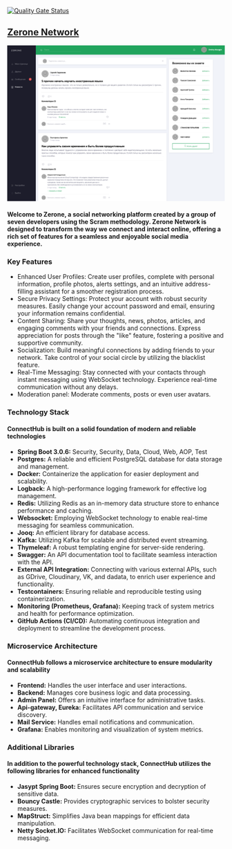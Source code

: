 [![Quality Gate Status](https://sonarcloud.io/api/project_badges/measure?project=Muryginds_SocialNetwork&metric=alert_status)](https://sonarcloud.io/summary/new_code?id=Muryginds_SocialNetwork)

<h2><a href="http://zerone-net.ru">Zerone Network</a></h2>

![img.png](img.png)

<h4>Welcome to Zerone, a social networking platform created by a group of seven developers using the Scram methodology. Zerone Network is designed to transform the way we connect and interact online, offering a rich set of features for a seamless and enjoyable social media experience.</h4>

<h3>Key Features</h2>

- Enhanced User Profiles: Create user profiles, complete with personal information, profile photos, alerts settings, and an intuitive address-filling assistant for a smoother registration process.
- Secure Privacy Settings: Protect your account with robust security measures. Easily change your account password and email, ensuring your information remains confidential.
- Content Sharing: Share your thoughts, news, photos, articles, and engaging comments with your friends and connections. Express appreciation for posts through the "like" feature, fostering a positive and supportive community.
- Socialization: Build meaningful connections by adding friends to your network. Take control of your social circle by utilizing the blacklist feature.
- Real-Time Messaging: Stay connected with your contacts through instant messaging using WebSocket technology. Experience real-time communication without any delays.
- Moderation panel: Moderate comments, posts or even user avatars.

<h3>Technology Stack</h2>
<h4>ConnectHub is built on a solid foundation of modern and reliable technologies</h4>

- <b>Spring Boot 3.0.6:</b> Security, Security, Data, Cloud, Web, AOP, Test
- <b>Postgres:</b> A reliable and efficient PostgreSQL database for data storage and management.
- <b>Docker:</b> Containerize the application for easier deployment and scalability.
- <b>Logback:</b> A high-performance logging framework for effective log management.
- <b>Redis:</b> Utilizing Redis as an in-memory data structure store to enhance performance and caching.
- <b>Websocket:</b> Employing WebSocket technology to enable real-time messaging for seamless communication.
- <b>Jooq:</b> An efficient library for database access.
- <b>Kafka:</b> Utilizing Kafka for scalable and distributed event streaming.
- <b>Thymeleaf:</b> A robust templating engine for server-side rendering.
- <b>Swagger:</b> An API documentation tool to facilitate seamless interaction with the API.
- <b>External API Integration:</b> Connecting with various external APIs, such as GDrive, Cloudinary, VK, and dadata, to enrich user experience and functionality.
- <b>Testcontainers:</b> Ensuring reliable and reproducible testing using containerization.
- <b>Monitoring (Prometheus, Grafana):</b> Keeping track of system metrics and health for performance optimization.
- <b>GitHub Actions (CI/CD):</b> Automating continuous integration and deployment to streamline the development process.

<h3>Microservice Architecture</h2>
<h4>ConnectHub follows a microservice architecture to ensure modularity and scalability</h4>

- <b>Frontend:</b> Handles the user interface and user interactions.
- <b>Backend:</b> Manages core business logic and data processing.
- <b>Admin Panel:</b> Offers an intuitive interface for administrative tasks.
- <b>Api-gateway, Eureka:</b> Facilitates API communication and service discovery.
- <b>Mail Service:</b> Handles email notifications and communication.
- <b>Grafana:</b> Enables monitoring and visualization of system metrics.

<h3>Additional Libraries</h2>
<h4>In addition to the powerful technology stack, ConnectHub utilizes the following libraries for enhanced functionality</h4>

- <b>Jasypt Spring Boot:</b> Ensures secure encryption and decryption of sensitive data.
- <b>Bouncy Castle:</b> Provides cryptographic services to bolster security measures.
- <b>MapStruct:</b> Simplifies Java bean mappings for efficient data manipulation.
- <b>Netty Socket.IO:</b> Facilitates WebSocket communication for real-time messaging.
